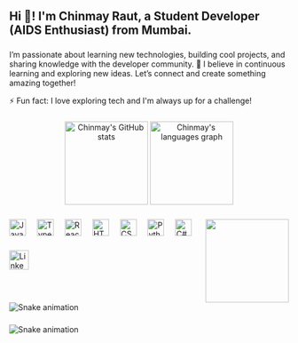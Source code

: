 <h2 align="left">Hi 👋! I'm Chinmay Raut, a Student Developer (AIDS Enthusiast) from Mumbai.</h2>

###

<p>I’m passionate about learning new technologies, building cool projects, and sharing knowledge with the developer community. 🚀 I believe in continuous learning and exploring new ideas. Let’s connect and create something amazing together!</p>

<p>⚡ Fun fact: I love exploring tech and I'm always up for a challenge!</p>

###

<div align="center">
  <img src="https://github-readme-stats.vercel.app/api?username=thexplorer01&hide_title=false&hide_rank=false&show_icons=true&include_all_commits=true&count_private=true&disable_animations=false&theme=dracula&locale=en&hide_border=false" height="150" alt="Chinmay's GitHub stats"  />
  <img src="https://github-readme-stats.vercel.app/api/top-langs?username=thexplorer01&locale=en&hide_title=false&layout=compact&card_width=320&langs_count=5&theme=dracula&hide_border=false" height="150" alt="Chinmay's languages graph"  />
</div>

###

<img align="right" height="150" src="https://i.imgflip.com/65efzo.gif"  />

###

<div align="left">
  <img src="https://cdn.jsdelivr.net/gh/devicons/devicon/icons/javascript/javascript-original.svg" height="30" alt="JavaScript logo"  />
  <img width="12" />
  <img src="https://cdn.jsdelivr.net/gh/devicons/devicon/icons/typescript/typescript-original.svg" height="30" alt="TypeScript logo"  />
  <img width="12" />
  <img src="https://cdn.jsdelivr.net/gh/devicons/devicon/icons/react/react-original.svg" height="30" alt="React logo"  />
  <img width="12" />
  <img src="https://cdn.jsdelivr.net/gh/devicons/devicon/icons/html5/html5-original.svg" height="30" alt="HTML5 logo"  />
  <img width="12" />
  <img src="https://cdn.jsdelivr.net/gh/devicons/devicon/icons/css3/css3-original.svg" height="30" alt="CSS3 logo"  />
  <img width="12" />
  <img src="https://cdn.jsdelivr.net/gh/devicons/devicon/icons/python/python-original.svg" height="30" alt="Python logo"  />
  <img width="12" />
  <img src="https://cdn.jsdelivr.net/gh/devicons/devicon/icons/csharp/csharp-original.svg" height="30" alt="C# logo"  />
</div>

###

<div align="left">
  <a href="https://www.linkedin.com/in/chinmay-raut-7720242b1" target="_blank">
    <img src="https://img.shields.io/static/v1?message=LinkedIn&logo=linkedin&label=&color=0077B5&logoColor=white&labelColor=&style=for-the-badge" height="35" alt="LinkedIn logo"  />
  </a>
</div>

###

<br clear="both">

<img src="https://raw.githubusercontent.com/maurodesouza/maurodesouza/output/snake.svg" alt="Snake animation" />

###
![Snake animation](https://raw.githubusercontent.com/thexplorer01/thexplorer01/output/github-contribution-grid-snake-dark.svg?palette=github-dark)

